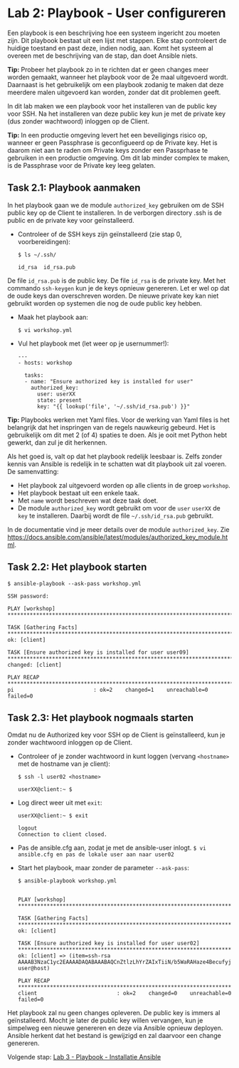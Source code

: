 # Lab 2: Playbook - User configureren
Een playbook is een beschrijving hoe een systeem ingericht zou moeten zijn. Dit playbook bestaat uit een lijst met stappen. Elke stap controleert de huidige toestand en past deze, indien nodig, aan. Komt het systeem al overeen met de beschrijving van de stap, dan doet Ansible niets.

**Tip:** Probeer het playbook zo in te richten dat er geen changes meer worden gemaakt, wanneer het playbook voor de 2e maal uitgevoerd wordt. Daarnaast is het gebruikelijk om een playbook zodanig te maken dat deze meerdere malen uitgevoerd kan worden, zonder dat dit problemen geeft.

In dit lab maken we een playbook voor het installeren van de public key voor SSH. Na het installeren van deze public key kun je met de private key (dus zonder wachtwoord) inloggen op de Client.

**Tip:** In een productie omgeving levert het een beveiligings risico op, wanneer er geen Passphrase is geconfigueerd op de Private key. Het is daarom niet aan te raden om Private keys zonder een Passprhase te gebruiken in een productie omgeving. Om dit lab minder complex te maken, is de Passphrase voor de Private key leeg gelaten.

## Task 2.1: Playbook aanmaken
In het playbook gaan we de module ``authorized_key`` gebruiken om de SSH public key op de Client te installeren. In de verborgen directory .ssh is de public en de private key voor geïnstalleerd.

* Controleer of de SSH keys zijn geïnstalleerd (zie stap 0, voorbereidingen):

  ``$ ls ~/.ssh/``

  ```
  id_rsa  id_rsa.pub
  ```

De file ``id_rsa.pub`` is de public key. De file ``id_rsa`` is de private key. Met het commando ``ssh-keygen`` kun je de keys opnieuw genereren. Let er wel op dat de oude keys dan overschreven worden. De nieuwe private key kan niet gebruikt worden op systemen die nog de oude public key hebben.
 
* Maak het playbook aan:

  ``$ vi workshop.yml``
  
* Vul het playbook met (let weer op je usernummer!):

  ```
  ---
  - hosts: workshop

    tasks:
    - name: "Ensure authorized key is installed for user"
      authorized_key:
        user: userXX
        state: present
        key: "{{ lookup('file', '~/.ssh/id_rsa.pub') }}"
  ```

**Tip:** Playbooks werken met Yaml files. Voor de werking van Yaml files is het belangrijk dat het inspringen van de regels nauwkeurig gebeurd. Het is gebruikelijk om dit met 2 (of 4) spaties te doen. Als je ooit met Python hebt gewerkt, dan zul je dit herkennen. 

Als het goed is, valt op dat het playbook redelijk leesbaar is. Zelfs zonder kennis van Ansible is redelijk in te schatten wat dit playbook uit zal voeren. De samenvatting:
* Het playbook zal uitgevoerd worden op alle clients in de groep ``workshop``.
* Het playbook bestaat uit een enkele taak.
* Met ``name`` wordt beschreven wat deze taak doet.
* De module ``authorized_key`` wordt gebruikt om voor de ``user`` ``userXX`` de ``key`` te installeren. Daarbij wordt de file ``~/.ssh/id_rsa.pub`` gebruikt.

In de documentatie vind je meer details over de module ``authorized_key``. Zie https://docs.ansible.com/ansible/latest/modules/authorized_key_module.html.

## Task 2.2: Het playbook starten

  ``$ ansible-playbook --ask-pass workshop.yml``

  ```
  SSH password:

  PLAY [workshop] **********************************************************************************************************************************************************************************************************

  TASK [Gathering Facts] ***************************************************************************************************************************************************************************************************
  ok: [client]

  TASK [Ensure authorized key is installed for user user09] ********************************************************************************************************************************************************************
  changed: [client] 

  PLAY RECAP ***************************************************************************************************************************************************************************************************************
  pi                         : ok=2    changed=1    unreachable=0    failed=0
  ```

## Task 2.3: Het playbook nogmaals starten
Omdat nu de Authorized key voor SSH op de Client is geïnstalleerd, kun je zonder wachtwoord inloggen op de Client.

* Controleer of je zonder wachtwoord in kunt loggen (vervang ``<hostname>`` met de hostname van je client):
  
  ``$ ssh -l user02 <hostname>`` 

  ``` 
  userXX@client:~ $ 
  ```

* Log direct weer uit met ``exit``:

  ``userXX@client:~ $ exit``

  ```
  logout
  Connection to client closed.
  ```

* Pas de ansible.cfg aan, zodat je met de ansible-user inlogt. 
``$ vi ansible.cfg en pas de lokale user aan naar user02``

* Start het playbook, maar zonder de parameter ``--ask-pass``:

  ``$ ansible-playbook workshop.yml``
  
  ```

  PLAY [workshop] **********************************************************************************************************************************************************************************************************

  TASK [Gathering Facts] ***************************************************************************************************************************************************************************************************
  ok: [client]

  TASK [Ensure authorized key is installed for user user02] ********************************************************************************************************************************************************************
  ok: [client] => (item=ssh-rsa AAAAB3NzaC1yc2EAAAADAQABAAABAQCnZtlzLhYrZAIxTiiN/b5WaRAHaze4BecufyjpQkQ9QCSqglfxnKSERtrwQmes31FJPRNY2DWvzvSgV1cJHnyYWKFeWQJv6nVvSCFOpmtqbqPHuSVV1O5S3CLHrmLWtZ8CeBNawnAMBlaDzZ2h9duDED+Ecx/bYYJakcQXR++LpqQ1voYX8gwGLD8dBY3i+hgjZ/pA6ITM1PLVwNaHzUZ5uL3ne6/RyzsjCfK+cJdxt+OtN6QsGHJwrV3hX3mVcyZVE3Ta72/1asm3CzeQAYA3CwBdxqfAONYck8UZeh8N0VtTsX+g8nrPBozRv47nF4JhFjBG2N/u37MEixoN8skV user@host)

  PLAY RECAP ***************************************************************************************************************************************************************************************************************
  client                         : ok=2    changed=0    unreachable=0    failed=0
  ```

Het playbook zal nu geen changes opleveren. De public key is immers al geïnstalleerd. Mocht je later de public key willen vervangen, kun je simpelweg een nieuwe genereren en deze via Ansible opnieuw deployen. Ansible herkent dat het bestand is gewijzigd en zal daarvoor een change genereren.

Volgende stap: [Lab 3 - Playbook - Installatie Ansible](/labs/03_NL_playbook_ansible_installation.md)
